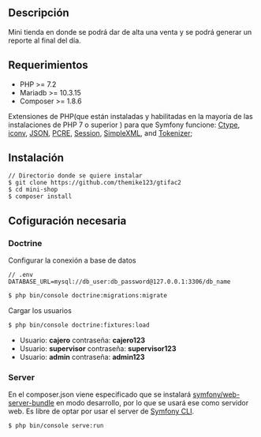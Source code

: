 ## Descripción
Mini tienda en donde se podrá dar de alta una venta y se podrá generar un reporte al final del día.  

## Requerimientos
 * PHP >= 7.2
 * Mariadb >= 10.3.15
 * Composer >= 1.8.6

Extensiones  de PHP(que están instaladas y habilitadas en la mayoría de las instalaciones de PHP 7 o superior ) para que Symfony funcione:  [Ctype](https://www.php.net/book.ctype), [iconv](https://www.php.net/book.iconv), [JSON](https://www.php.net/book.json), [PCRE](https://www.php.net/book.pcre), [Session](https://www.php.net/book.session), [SimpleXML](https://www.php.net/book.simplexml), and [Tokenizer](https://www.php.net/book.tokenizer);


## Instalación
    // Directorio donde se quiere instalar
    $ git clone https://github.com/themike123/gtifac2
    $ cd mini-shop
    $ composer install	

## Cofiguración necesaria

### Doctrine
Configurar la conexión a base de datos

	// .env
	DATABASE_URL=mysql://db_user:db_password@127.0.0.1:3306/db_name
```bash
$ php bin/console doctrine:migrations:migrate
```

Cargar los usuarios
```bash
$ php bin/console doctrine:fixtures:load
```
* Usuario: **cajero**  contraseña: **cajero123**
* Usuario: **supervisor**  contraseña: **supervisor123**
* Usuario: **admin**  contraseña: **admin123**

### Server
En el composer.json viene especificado que se instalará [symfony/web-server-bundle](https://symfony.com/doc/current/setup/built_in_web_server.html) en modo desarrollo, por lo que se usará ese como servidor web. Es libre de optar por usar el server de [Symfony CLI](https://symfony.com/doc/current/setup/symfony_server.html). 

```bash
$ php bin/console serve:run
```
